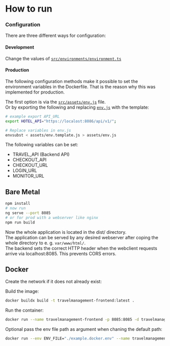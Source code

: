 # How to run 
### Configuration
There are three different ways for configuration:

#### Development
Change the values of [`src/environments/environment.ts`](src/environments/enviroment.ts)

#### Production
The following configuration methods make it possible to set the environment variables in the Dockerfile. That is the reason why this was implemented for production.  

The first option is via the [`src/assets/env.js`](src/assets/env.js) file.  
Or by exporting the following and replacing [`env.js`](src/assets/env.js) with the template:
```bash
# example export API_URL
export HOTEL_API="https://localost:8086/api/v1/";

# Replace variables in env.js
envsubst < assets/env.template.js > assets/env.js
```
The following variables can be set:
- TRAVEL_API (Backend API)
- CHECKOUT_API
- CHECKOUT_URL
- LOGIN_URL
- MONITOR_URL

## Bare Metal
```bash
npm install 
# now run 
ng serve --port 8085 
# or for prod with a webserver like nginx
npm run build
```
Now the whole application is located in the dist/ directory.<br>
The application can be served by any desired webserver after coping the whole directory to e. g. `var/www/html/`.<br>
The backend sets the correct HTTP header when the webclient requests arrive via localhost:8085. This prevents CORS errors.

## Docker
Create the network if it does not already exist:

Build the image:
```bash
docker buildx build -t travelmanagement-frontend:latest .
```

Run the container:
```bash
docker run --name travelmanagement-frontend -p 8085:8085 -d travelmanagement-frontend
```

Optional pass the env file path as argument when chaning the default path:
```bash
docker run --env ENV_FILE="./example.docker.env" --name travelmanagement-frontend --network travelmanagement -p 8085:8085 -d travelmanagement-frontend
